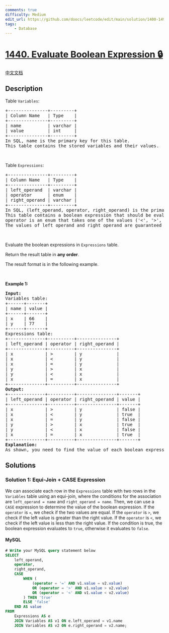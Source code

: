 ```yaml
---
comments: true
difficulty: Medium
edit_url: https://github.com/doocs/leetcode/edit/main/solution/1400-1499/1440.Evaluate%20Boolean%20Expression/README_EN.md
tags:
    - Database
---
```


<!-- problem:start -->

# [1440. Evaluate Boolean Expression 🔒](https://leetcode.com/problems/evaluate-boolean-expression)

[中文文档](/solution/1400-1499/1440.Evaluate%20Boolean%20Expression/README.md)

## Description

<!-- description:start -->

<p>Table <code>Variables</code>:</p>

<pre>
+---------------+---------+
| Column Name   | Type    |
+---------------+---------+
| name          | varchar |
| value         | int     |
+---------------+---------+
In SQL, name is the primary key for this table.
This table contains the stored variables and their values.
</pre>

<p>&nbsp;</p>

<p>Table <code>Expressions</code>:</p>

<pre>
+---------------+---------+
| Column Name   | Type    |
+---------------+---------+
| left_operand  | varchar |
| operator      | enum    |
| right_operand | varchar |
+---------------+---------+
In SQL, (left_operand, operator, right_operand) is the primary key for this table.
This table contains a boolean expression that should be evaluated.
operator is an enum that takes one of the values (&#39;&lt;&#39;, &#39;&gt;&#39;, &#39;=&#39;)
The values of left_operand and right_operand are guaranteed to be in the Variables table.
</pre>

<p>&nbsp;</p>

<p>Evaluate the boolean expressions in <code>Expressions</code> table.</p>

<p>Return the result table in <strong>any order</strong>.</p>

<p>The result format is in the following example.</p>

<p>&nbsp;</p>
<p><strong class="example">Example 1:</strong></p>

<pre>
<strong>Input:</strong> 
Variables table:
+------+-------+
| name | value |
+------+-------+
| x    | 66    |
| y    | 77    |
+------+-------+
Expressions table:
+--------------+----------+---------------+
| left_operand | operator | right_operand |
+--------------+----------+---------------+
| x            | &gt;        | y             |
| x            | &lt;        | y             |
| x            | =        | y             |
| y            | &gt;        | x             |
| y            | &lt;        | x             |
| x            | =        | x             |
+--------------+----------+---------------+
<strong>Output:</strong> 
+--------------+----------+---------------+-------+
| left_operand | operator | right_operand | value |
+--------------+----------+---------------+-------+
| x            | &gt;        | y             | false |
| x            | &lt;        | y             | true  |
| x            | =        | y             | false |
| y            | &gt;        | x             | true  |
| y            | &lt;        | x             | false |
| x            | =        | x             | true  |
+--------------+----------+---------------+-------+
<strong>Explanation:</strong> 
As shown, you need to find the value of each boolean expression in the table using the variables table.
</pre>

<!-- description:end -->

## Solutions

<!-- solution:start -->

### Solution 1: Equi-Join + CASE Expression

We can associate each row in the `Expressions` table with two rows in the `Variables` table using an equi-join, where the conditions for the association are `left_operand = name` and `right_operand = name`. Then, we can use a `CASE` expression to determine the value of the boolean expression. If the `operator` is `=`, we check if the two values are equal. If the `operator` is `>`, we check if the left value is greater than the right value. If the `operator` is `<`, we check if the left value is less than the right value. If the condition is true, the boolean expression evaluates to `true`, otherwise it evaluates to `false`.

<!-- tabs:start -->

#### MySQL

```sql
# Write your MySQL query statement below
SELECT
    left_operand,
    operator,
    right_operand,
    CASE
        WHEN (
            (operator = '=' AND v1.value = v2.value)
            OR (operator = '>' AND v1.value > v2.value)
            OR (operator = '<' AND v1.value < v2.value)
        ) THEN 'true'
        ELSE 'false'
    END AS value
FROM
    Expressions AS e
    JOIN Variables AS v1 ON e.left_operand = v1.name
    JOIN Variables AS v2 ON e.right_operand = v2.name;
```

<!-- tabs:end -->

<!-- solution:end -->

<!-- problem:end -->
